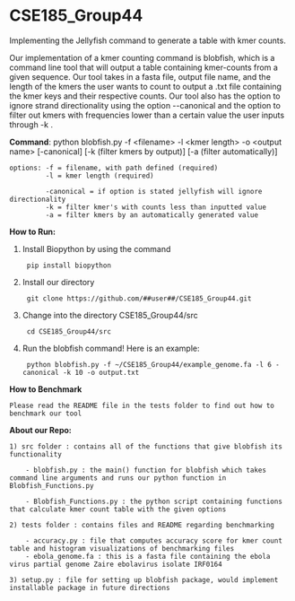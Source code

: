 # CSE185_Group44

Implementing the Jellyfish command to generate a table with kmer counts.

Our implementation of a kmer counting command is blobfish, which is a command line tool that will output a table containing kmer-counts from a given sequence. Our tool takes in a fasta file, output file name, and the length of the kmers the user wants to count to output a .txt file containing the kmer keys and their respective counts. Our tool also has the option to ignore strand directionality using the option --canonical and the option to filter out kmers with frequencies lower than a certain value the user inputs through -k <frequency>.

__Command__: python blobfish.py -f &lt;filename&gt; -l &lt;kmer length&gt; -o &lt;output name&gt; [-canonical] [-k (filter kmers by output)] [-a (filter automatically)]

    options: -f = filename, with path defined (required)
             -l = kmer length (required)
             
             -canonical = if option is stated jellyfish will ignore directionality
             -k = filter kmer's with counts less than inputted value
             -a = filter kmers by an automatically generated value


__How to Run:__
1) Install Biopython by using the command 
    
        pip install biopython
2) Install our directory
   
        git clone https://github.com/##user##/CSE185_Group44.git
3) Change into the directory CSE185_Group44/src
   
        cd CSE185_Group44/src
4) Run the blobfish command! Here is an example:
    
        python blobfish.py -f ~/CSE185_Group44/example_genome.fa -l 6 -canonical -k 10 -o output.txt
    
__How to Benchmark__
    
    Please read the README file in the tests folder to find out how to benchmark our tool
    
 __About our Repo:__
    
    1) src folder : contains all of the functions that give blobfish its functionality

        - blobfish.py : the main() function for blobfish which takes command line arguments and runs our python function in Blobfish_Functions.py

        - Blobfish_Functions.py : the python script containing functions that calculate kmer count table with the given options

    2) tests folder : contains files and README regarding benchmarking

        - accuracy.py : file that computes accuracy score for kmer count table and histogram visualizations of benchmarking files
        - ebola_genome.fa : this is a fasta file containing the ebola virus partial genome Zaire ebolavirus isolate IRF0164

    3) setup.py : file for setting up blobfish package, would implement installable package in future directions
